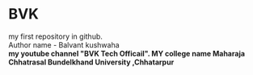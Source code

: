 # BVK
my first repository in github. <br>
Author name  - Balvant kushwaha <br>
<B> my youtube channel "BVK Tech Officail".
MY college name <B>Maharaja Chhatrasal Bundelkhand University ,Chhatarpur </B>

